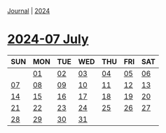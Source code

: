 [Journal](Journal.md) | [2024](Brandon%27s%20notebook/Journal/2024/2024.md)
# [2024-07 July](Brandon%27s%20notebook/Journal/2024/2024-07%20July.md)

| SUN | MON | TUE | WED | THU | FRI | SAT |
|  ---  |  ---  |  ---  |  ---  |  ---  |  ---  |  ---  |
|    | [01](Brandon%27s%20notebook/Journal/2024/2024-07%20July/2024-07-01.md) | [02](Brandon%27s%20notebook/Journal/2024/2024-07%20July/2024-07-02.md) | [03](Brandon%27s%20notebook/Journal/2024/2024-07%20July/2024-07-03.md) | [04](Brandon%27s%20notebook/Journal/2024/2024-07%20July/2024-07-04.md) | [05](Brandon%27s%20notebook/Journal/2024/2024-07%20July/2024-07-05.md) | [06](Brandon%27s%20notebook/Journal/2024/2024-07%20July/2024-07-06.md) |
| [07](Brandon%27s%20notebook/Journal/2024/2024-07%20July/2024-07-07.md) | [08](Brandon%27s%20notebook/Journal/2024/2024-07%20July/2024-07-08.md) | [09](Brandon%27s%20notebook/Journal/2024/2024-07%20July/2024-07-09.md) | [10](Brandon%27s%20notebook/Journal/2024/2024-07%20July/2024-07-10.md) | [11](Brandon%27s%20notebook/Journal/2024/2024-07%20July/2024-07-11.md) | [12](Brandon%27s%20notebook/Journal/2024/2024-07%20July/2024-07-12.md) | [13](Brandon%27s%20notebook/Journal/2024/2024-07%20July/2024-07-13.md) |
| [14](Brandon%27s%20notebook/Journal/2024/2024-07%20July/2024-07-14.md) | [15](Brandon%27s%20notebook/Journal/2024/2024-07%20July/2024-07-15.md) | [16](Brandon%27s%20notebook/Journal/2024/2024-07%20July/2024-07-16.md) | [17](Brandon%27s%20notebook/Journal/2024/2024-07%20July/2024-07-17.md) | [18](Brandon%27s%20notebook/Journal/2024/2024-07%20July/2024-07-18.md) | [19](Brandon%27s%20notebook/Journal/2024/2024-07%20July/2024-07-19.md) | [20](Brandon%27s%20notebook/Journal/2024/2024-07%20July/2024-07-20.md) |
| [21](Brandon%27s%20notebook/Journal/2024/2024-07%20July/2024-07-21.md) | [22](Brandon%27s%20notebook/Journal/2024/2024-07%20July/2024-07-22.md) | [23](Brandon%27s%20notebook/Journal/2024/2024-07%20July/2024-07-23.md) | [24](Brandon%27s%20notebook/Journal/2024/2024-07%20July/2024-07-24.md) | [25](Brandon%27s%20notebook/Journal/2024/2024-07%20July/2024-07-25.md) | [26](Brandon%27s%20notebook/Journal/2024/2024-07%20July/2024-07-26.md) | [27](Brandon%27s%20notebook/Journal/2024/2024-07%20July/2024-07-27.md) |
| [28](Brandon%27s%20notebook/Journal/2024/2024-07%20July/2024-07-28.md) | [29](Brandon%27s%20notebook/Journal/2024/2024-07%20July/2024-07-29.md) | [30](Brandon%27s%20notebook/Journal/2024/2024-07%20July/2024-07-30.md) | [31](Brandon%27s%20notebook/Journal/2024/2024-07%20July/2024-07-31.md) |    |    |    |


